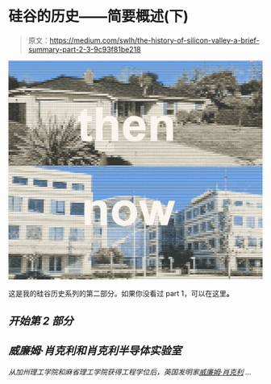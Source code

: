 # 硅谷的历史——简要概述(下)

> 原文：<https://medium.com/swlh/the-history-of-silicon-valley-a-brief-summary-part-2-3-9c93f81be218>

![](img/11ac4680a6874743907a3a6406fada89.png)

这是我的硅谷历史系列的第二部分。如果你没看过 part 1，可以在这里[](/swlh/the-history-of-silicon-valley-a-brief-summary-part-1-3-5a7ffcae9e71)**。**

## *开始第 2 部分*

## *威廉姆·肖克利和肖克利半导体实验室*

*从加州理工学院和麻省理工学院获得工程学位后，英国发明家[威廉姆·肖克利](https://en.wikipedia.org/wiki/William_Shockley) …*